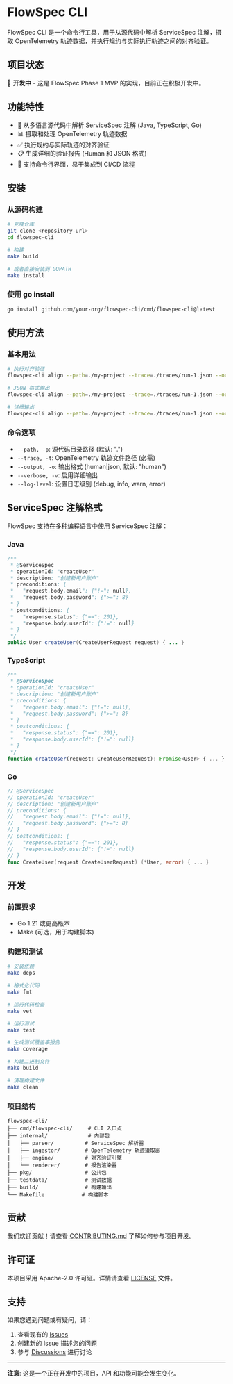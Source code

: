 # FlowSpec CLI

FlowSpec CLI 是一个命令行工具，用于从源代码中解析 ServiceSpec 注解，摄取 OpenTelemetry 轨迹数据，并执行规约与实际执行轨迹之间的对齐验证。

## 项目状态

🚧 **开发中** - 这是 FlowSpec Phase 1 MVP 的实现，目前正在积极开发中。

## 功能特性

- 📝 从多语言源代码中解析 ServiceSpec 注解 (Java, TypeScript, Go)
- 📊 摄取和处理 OpenTelemetry 轨迹数据
- ✅ 执行规约与实际轨迹的对齐验证
- 📋 生成详细的验证报告 (Human 和 JSON 格式)
- 🔧 支持命令行界面，易于集成到 CI/CD 流程

## 安装

### 从源码构建

```bash
# 克隆仓库
git clone <repository-url>
cd flowspec-cli

# 构建
make build

# 或者直接安装到 GOPATH
make install
```

### 使用 go install

```bash
go install github.com/your-org/flowspec-cli/cmd/flowspec-cli@latest
```

## 使用方法

### 基本用法

```bash
# 执行对齐验证
flowspec-cli align --path=./my-project --trace=./traces/run-1.json --output=human

# JSON 格式输出
flowspec-cli align --path=./my-project --trace=./traces/run-1.json --output=json

# 详细输出
flowspec-cli align --path=./my-project --trace=./traces/run-1.json --output=human --verbose
```

### 命令选项

- `--path, -p`: 源代码目录路径 (默认: ".")
- `--trace, -t`: OpenTelemetry 轨迹文件路径 (必需)
- `--output, -o`: 输出格式 (human|json, 默认: "human")
- `--verbose, -v`: 启用详细输出
- `--log-level`: 设置日志级别 (debug, info, warn, error)

## ServiceSpec 注解格式

FlowSpec 支持在多种编程语言中使用 ServiceSpec 注解：

### Java

```java
/**
 * @ServiceSpec
 * operationId: "createUser"
 * description: "创建新用户账户"
 * preconditions: {
 *   "request.body.email": {"!=": null},
 *   "request.body.password": {">=": 8}
 * }
 * postconditions: {
 *   "response.status": {"==": 201},
 *   "response.body.userId": {"!=": null}
 * }
 */
public User createUser(CreateUserRequest request) { ... }
```

### TypeScript

```typescript
/**
 * @ServiceSpec
 * operationId: "createUser"
 * description: "创建新用户账户"
 * preconditions: {
 *   "request.body.email": {"!=": null},
 *   "request.body.password": {">=": 8}
 * }
 * postconditions: {
 *   "response.status": {"==": 201},
 *   "response.body.userId": {"!=": null}
 * }
 */
function createUser(request: CreateUserRequest): Promise<User> { ... }
```

### Go

```go
// @ServiceSpec
// operationId: "createUser"
// description: "创建新用户账户"
// preconditions: {
//   "request.body.email": {"!=": null},
//   "request.body.password": {">=": 8}
// }
// postconditions: {
//   "response.status": {"==": 201},
//   "response.body.userId": {"!=": null}
// }
func CreateUser(request CreateUserRequest) (*User, error) { ... }
```

## 开发

### 前置要求

- Go 1.21 或更高版本
- Make (可选，用于构建脚本)

### 构建和测试

```bash
# 安装依赖
make deps

# 格式化代码
make fmt

# 运行代码检查
make vet

# 运行测试
make test

# 生成测试覆盖率报告
make coverage

# 构建二进制文件
make build

# 清理构建文件
make clean
```

### 项目结构

```
flowspec-cli/
├── cmd/flowspec-cli/     # CLI 入口点
├── internal/             # 内部包
│   ├── parser/          # ServiceSpec 解析器
│   ├── ingestor/        # OpenTelemetry 轨迹摄取器
│   ├── engine/          # 对齐验证引擎
│   └── renderer/        # 报告渲染器
├── pkg/                 # 公共包
├── testdata/            # 测试数据
├── build/               # 构建输出
└── Makefile            # 构建脚本
```

## 贡献

我们欢迎贡献！请查看 [CONTRIBUTING.md](CONTRIBUTING.md) 了解如何参与项目开发。

## 许可证

本项目采用 Apache-2.0 许可证。详情请查看 [LICENSE](LICENSE) 文件。

## 支持

如果您遇到问题或有疑问，请：

1. 查看现有的 [Issues](../../issues)
2. 创建新的 Issue 描述您的问题
3. 参与 [Discussions](../../discussions) 进行讨论

---

**注意**: 这是一个正在开发中的项目，API 和功能可能会发生变化。